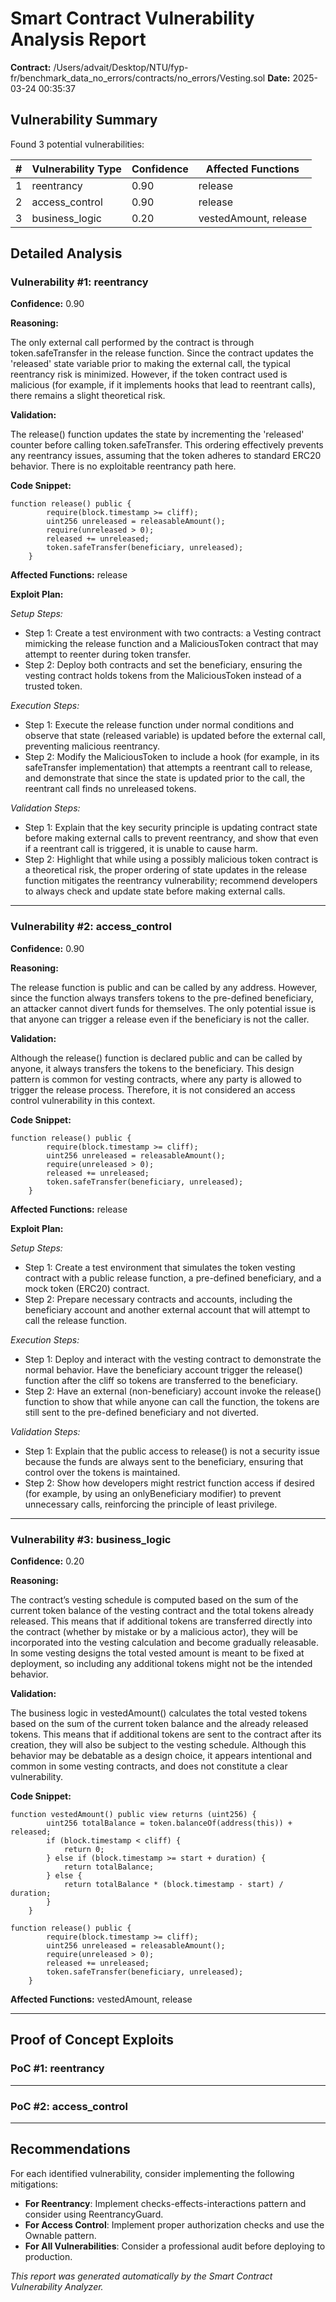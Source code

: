 # Smart Contract Vulnerability Analysis Report

**Contract:** /Users/advait/Desktop/NTU/fyp-fr/benchmark_data_no_errors/contracts/no_errors/Vesting.sol
**Date:** 2025-03-24 00:35:37

## Vulnerability Summary

Found 3 potential vulnerabilities:

| # | Vulnerability Type | Confidence | Affected Functions |
|---|-------------------|------------|--------------------|
| 1 | reentrancy | 0.90 | release |
| 2 | access_control | 0.90 | release |
| 3 | business_logic | 0.20 | vestedAmount, release |

## Detailed Analysis

### Vulnerability #1: reentrancy

**Confidence:** 0.90

**Reasoning:**

The only external call performed by the contract is through token.safeTransfer in the release function. Since the contract updates the 'released' state variable prior to making the external call, the typical reentrancy risk is minimized. However, if the token contract used is malicious (for example, if it implements hooks that lead to reentrant calls), there remains a slight theoretical risk.

**Validation:**

The release() function updates the state by incrementing the 'released' counter before calling token.safeTransfer. This ordering effectively prevents any reentrancy issues, assuming that the token adheres to standard ERC20 behavior. There is no exploitable reentrancy path here.

**Code Snippet:**

```solidity
function release() public {
        require(block.timestamp >= cliff);
        uint256 unreleased = releasableAmount();
        require(unreleased > 0);
        released += unreleased;
        token.safeTransfer(beneficiary, unreleased);
    }
```

**Affected Functions:** release

**Exploit Plan:**

*Setup Steps:*

- Step 1: Create a test environment with two contracts: a Vesting contract mimicking the release function and a MaliciousToken contract that may attempt to reenter during token transfer.
- Step 2: Deploy both contracts and set the beneficiary, ensuring the vesting contract holds tokens from the MaliciousToken instead of a trusted token.

*Execution Steps:*

- Step 1: Execute the release function under normal conditions and observe that state (released variable) is updated before the external call, preventing malicious reentrancy.
- Step 2: Modify the MaliciousToken to include a hook (for example, in its safeTransfer implementation) that attempts a reentrant call to release, and demonstrate that since the state is updated prior to the call, the reentrant call finds no unreleased tokens.

*Validation Steps:*

- Step 1: Explain that the key security principle is updating contract state before making external calls to prevent reentrancy, and show that even if a reentrant call is triggered, it is unable to cause harm.
- Step 2: Highlight that while using a possibly malicious token contract is a theoretical risk, the proper ordering of state updates in the release function mitigates the reentrancy vulnerability; recommend developers to always check and update state before making external calls.

---

### Vulnerability #2: access_control

**Confidence:** 0.90

**Reasoning:**

The release function is public and can be called by any address. However, since the function always transfers tokens to the pre-defined beneficiary, an attacker cannot divert funds for themselves. The only potential issue is that anyone can trigger a release even if the beneficiary is not the caller.

**Validation:**

Although the release() function is declared public and can be called by anyone, it always transfers the tokens to the beneficiary. This design pattern is common for vesting contracts, where any party is allowed to trigger the release process. Therefore, it is not considered an access control vulnerability in this context.

**Code Snippet:**

```solidity
function release() public {
        require(block.timestamp >= cliff);
        uint256 unreleased = releasableAmount();
        require(unreleased > 0);
        released += unreleased;
        token.safeTransfer(beneficiary, unreleased);
    }
```

**Affected Functions:** release

**Exploit Plan:**

*Setup Steps:*

- Step 1: Create a test environment that simulates the token vesting contract with a public release function, a pre-defined beneficiary, and a mock token (ERC20) contract.
- Step 2: Prepare necessary contracts and accounts, including the beneficiary account and another external account that will attempt to call the release function.

*Execution Steps:*

- Step 1: Deploy and interact with the vesting contract to demonstrate the normal behavior. Have the beneficiary account trigger the release() function after the cliff so tokens are transferred to the beneficiary.
- Step 2: Have an external (non-beneficiary) account invoke the release() function to show that while anyone can call the function, the tokens are still sent to the pre-defined beneficiary and not diverted.

*Validation Steps:*

- Step 1: Explain that the public access to release() is not a security issue because the funds are always sent to the beneficiary, ensuring that control over the tokens is maintained.
- Step 2: Show how developers might restrict function access if desired (for example, by using an onlyBeneficiary modifier) to prevent unnecessary calls, reinforcing the principle of least privilege.

---

### Vulnerability #3: business_logic

**Confidence:** 0.20

**Reasoning:**

The contract’s vesting schedule is computed based on the sum of the current token balance of the vesting contract and the total tokens already released. This means that if additional tokens are transferred directly into the contract (whether by mistake or by a malicious actor), they will be incorporated into the vesting calculation and become gradually releasable. In some vesting designs the total vested amount is meant to be fixed at deployment, so including any additional tokens might not be the intended behavior.

**Validation:**

The business logic in vestedAmount() calculates the total vested tokens based on the sum of the current token balance and the already released tokens. This means that if additional tokens are sent to the contract after its creation, they will also be subject to the vesting schedule. Although this behavior may be debatable as a design choice, it appears intentional and common in some vesting contracts, and does not constitute a clear vulnerability.

**Code Snippet:**

```solidity
function vestedAmount() public view returns (uint256) {
        uint256 totalBalance = token.balanceOf(address(this)) + released;
        if (block.timestamp < cliff) {
            return 0;
        } else if (block.timestamp >= start + duration) {
            return totalBalance;
        } else {
            return totalBalance * (block.timestamp - start) / duration;
        }
    }

function release() public {
        require(block.timestamp >= cliff);
        uint256 unreleased = releasableAmount();
        require(unreleased > 0);
        released += unreleased;
        token.safeTransfer(beneficiary, unreleased);
    }
```

**Affected Functions:** vestedAmount, release

---

## Proof of Concept Exploits

### PoC #1: reentrancy

---

### PoC #2: access_control

---

## Recommendations

For each identified vulnerability, consider implementing the following mitigations:

- **For Reentrancy**: Implement checks-effects-interactions pattern and consider using ReentrancyGuard.
- **For Access Control**: Implement proper authorization checks and use the Ownable pattern.
- **For All Vulnerabilities**: Consider a professional audit before deploying to production.

*This report was generated automatically by the Smart Contract Vulnerability Analyzer.*
